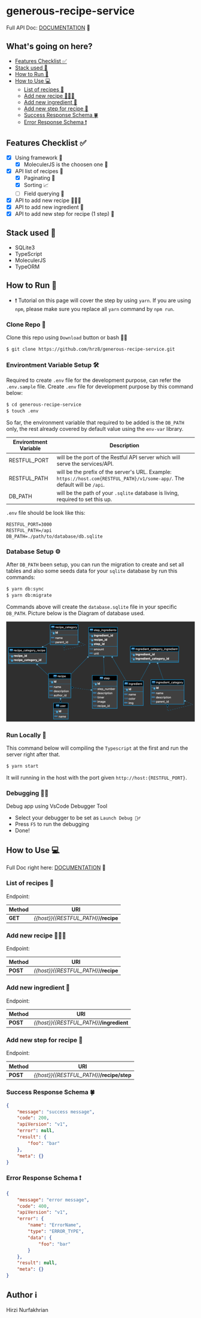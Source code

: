 # generous-recipe-service
Full API Doc: [DOCUMENTATION](https://documenter.getpostman.com/view/6786432/UV5WEeAb) 📖

## What's going on here?

- [Features Checklist ✅](#features-checklist-)
- [Stack used 🥞](#stack-used-)
- [How to Run 👟](#how-to-run-)
- [How to Use 💻](#how-to-use-)
    * [List of recipes 🍱](#list-of-recipes-)
    * [Add new recipe 👨🏻‍🍳](#add-new-recipe-)
    * [Add new ingredient 🧂](#add-new-ingredient-)
    * [Add new step for recipe 🍳](#add-new-step-for-recipe-)
    * [Success Response Schema 🍀](#success-response-schema-)
    * [Error Response Schema ❗️](#error-response-schema-)

## Features Checklist ✅

- [x] Using framework 📜
    - [x] MoleculerJS is the choosen one 🥂
- [x] API list of recipes 🍱
    - [x] Paginating 📃
    - [x] Sorting 📈
    - [ ] Field querying 🌱
- [x] API to add new recipe 👨🏻‍🍳
- [x] API to add new ingredient 🧂
- [x] API to add new step for recipe (1 step) 🧪

## Stack used 🥞

- SQLite3
- TypeScript
- MoleculerJS
- TypeORM

## How to Run 👟

- ❗️ Tutorial on this page will cover the step by using `yarn`. If you are using `npm`, please make sure you replace all `yarn` command by `npm run`.

### Clone Repo 💾

Clone this repo using `Download` button or bash 👨‍💻

```bash
$ git clone https://github.com/hrz8/generous-recipe-service.git
```

### Environtment Variable Setup 🛠

Required to create `.env` file for the development purpose, can refer the `.env.sample` file. Create `.env` file for development purpose by this command below:

```bash
$ cd generous-recipe-service
$ touch .env
```

So far, the environment variable that required to be added is the `DB_PATH` only, the rest already covered by default value using the `env-var` library.

| Environtment Variable      | Description |
| -------------------------- | ----------- |
| RESTFUL_PORT               | will be the port of the Restful API server which will serve the services/API.       |
| RESTFUL_PATH               | will be the prefix of the server's URL. Example: `https://host.com{RESTFUL_PATH}/v1/some-app/`. The default will be `/api`.        |
| DB_PATH                    | will be the path of your `.sqlite` database is living, required to set this up.        |

`.env` file should be look like this:

```
RESTFUL_PORT=3000
RESTFUL_PATH=/api
DB_PATH=./path/to/database/db.sqlite
```

### Database Setup ⚙️

After `DB_PATH` been setup, you can run the migration to create and set all tables and also some seeds data for your `sqlite` database by run this commands:

```bash
$ yarn db:sync
$ yarn db:migrate
```

Commands above will create the `database.sqlite` file in your specific `DB_PATH`. Picture below is the Diagram of database used.

![recipe db diagram](db_diagram.png "DB Diagram")

### Run Locally 🏃

This command below will compiling the `Typescript` at the first and run the server right after that.

```bash
$ yarn start
```

It will running in the host with the port given `http://host:{RESTFUL_PORT}`.

### Debugging 🕵️‍♂️

Debug app using VsCode Debugger Tool

- Select your debugger to be set as `Launch Debug 🕵️‍♂️`
- Press `F5` to run the debugging
- Done!

## How to Use 💻

Full Doc right here: [DOCUMENTATION](https://documenter.getpostman.com/view/6786432/UV5WEeAb) 📖

### List of recipes 🍱

Endpoint:

| Method | URI                                     |
|--------|-----------------------------------------|
| **GET**    | _{{host}}{{RESTFUL_PATH}}_**/recipe** |

### Add new recipe 👨🏻‍🍳

Endpoint:

| Method | URI                                     |
|--------|-----------------------------------------|
| **POST**    | _{{host}}{{RESTFUL_PATH}}_**/recipe** |

### Add new ingredient 🧂

Endpoint:

| Method | URI                                     |
|--------|-----------------------------------------|
| **POST**    | _{{host}}{{RESTFUL_PATH}}_**/ingredient** |

### Add new step for recipe 🍳

Endpoint:

| Method | URI                                     |
|--------|-----------------------------------------|
| **POST**    | _{{host}}{{RESTFUL_PATH}}_**/recipe/step** |


### Success Response Schema 🍀

```json
{
    "message": "success message",
    "code": 200,
    "apiVersion": "v1",
    "error": null,
    "result": {
        "foo": "bar"
    },
    "meta": {}
}
```

### Error Response Schema ❗️

```json
{
    "message": "error message",
    "code": 400,
    "apiVersion": "v1",
    "error": {
        "name": "ErrorName",
        "type": "ERROR_TYPE",
        "data": {
            "foo": "bar"
        }
    },
    "result": null,
    "meta": {}
}
```

## Author ℹ️

Hirzi Nurfakhrian

